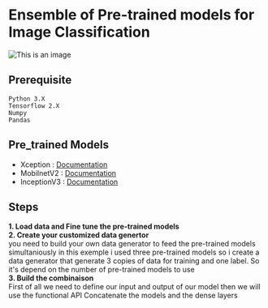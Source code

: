 # Ensemble of Pre-trained models for Image Classification
![This is an image](https://miro.medium.com/max/605/1*wp3kI8A53ygpeflOnRqMfw.png)
## **Prerequisite** 
``` Python 3.X ``` <br/>
``` Tensorflow 2.X ``` <br/>
``` Numpy ``` <br/>
``` Pandas ``` <br/>
## **Pre_trained Models**
- Xception : [Documentation](https://keras.io/api/applications/xception)
- MobilnetV2 : [Documentation](https://keras.io/api/applications/mobilenet)
- InceptionV3 : [Documentation](https://keras.io/api/applications/inceptionv3)
## **Steps**
**1. Load data and Fine tune the pre-trained models** <br/>
**2. Create your customized data genertor** <br/>
you need to build your own data generator to feed the pre-trained models simultaniously 
in this exemple i used three pre-trained models so i create a data generator that generate 
3 copies of data for training and one label. So it's depend on the number of pre-trained models to use <br/>
**3. Build the combinaison** <br/>
First of all we need to define our input and output of our model then we will use the functional API 
Concatenate the models and the dense layers
